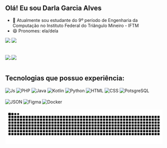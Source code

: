 ## Olá! Eu sou Darla Garcia Alves

- 🔭 Atualmente sou estudante do 9º período de Engenharia da Computação no Instituto Federal do Triângulo Mineiro - IFTM
- 😄 Pronomes: ela/dela 

<div > 
  <a href = "mailto:darlagalves@gmail.com"><img src="https://img.shields.io/badge/-Gmail-%23333?style=for-the-badge&logo=gmail&logoColor=white" target="_blank"></a>
  <a href="https://www.linkedin.com/in/darla-garcia-alves-4a944821a" target="_blank"><img src="https://img.shields.io/badge/-LinkedIn-%230077B5?style=for-the-badge&logo=linkedin&logoColor=white" target="_blank"></a> 
</div><br><br>


<a href="https://github.com/anuraghazra/github-readme-stats">
  <img height=200 align="center" src="https://github-readme-stats.vercel.app/api?username=darlagalves&rank_icon=github&include_all_commits=true&bg_color=ad5389,3c1053,6A82FB&title_color=fff&text_color=fff" />
</a>
<a href="https://github.com/anuraghazra/convoychat">
  <img height=200 align="center" src="https://github-readme-stats.vercel.app/api/top-langs?username=darlagalves&layout=compact&langs_count=8&card_width=320&bg_color=ad5389,3c1053,6A82FB&title_color=fff&text_color=fff" />
</a><br>

<div style="display: inline_block"><br>
  <h2>Tecnologias que possuo experiência:</h2>
  <img align="center" alt="Js"  src="https://img.shields.io/badge/JavaScript-323330?style=for-the-badge&logo=javascript&logoColor=F7DF1E">
  <img align="center" alt="PHP"  src="https://img.shields.io/badge/PHP-777BB4?style=for-the-badge&logo=php&logoColor=white">
  <img align="center" alt="Java"  src="https://img.shields.io/badge/java-%23ED8B00.svg?style=for-the-badge&logo=openjdk&logoColor=white">
  <img align="center" alt="Kotlin"  src="https://img.shields.io/badge/kotlin-%237F52FF.svg?style=for-the-badge&logo=kotlin&logoColor=white">
  <img align="center" alt="Python"  src="https://img.shields.io/badge/Python-FFD43B?style=for-the-badge&logo=python&logoColor=blue">
  <img align="center" alt="HTML"  src="https://img.shields.io/badge/HTML5-E34F26?style=for-the-badge&logo=html5&logoColor=white">
  <img align="center" alt="CSS"  src="https://img.shields.io/badge/CSS3-1572B6?style=for-the-badge&logo=css3&logoColor=white">
  <img align="center" alt="PotsgreSQL"  src="https://img.shields.io/badge/postgres-%23316192.svg?style=for-the-badge&logo=postgresql&logoColor=white">
</div>

<div style="display: inline_block"><br>
  <img align="center" alt="JSON"  src="https://img.shields.io/badge/json-5E5C5C?style=for-the-badge&logo=json&logoColor=white">
  <img align="center" alt="Figma"  src="https://img.shields.io/badge/Figma-F24E1E?style=for-the-badge&logo=figma&logoColor=white">
  <img align="center" alt="Docker"  src="https://img.shields.io/badge/Docker-2CA5E0?style=for-the-badge&logo=docker&logoColor=white">
</div><br>


<picture>
  <source media="(prefers-color-scheme: dark)" srcset="https://raw.githubusercontent.com/darlagalves/darlagalves/output/github-contribution-grid-snake-dark.svg">
  <source media="(prefers-color-scheme: light)" srcset="https://raw.githubusercontent.com/darlagalves/darlagalves/output/github-contribution-grid-snake.svg">
  <img alt="github contribution grid snake animation" src="https://raw.githubusercontent.com/darlagalves/darlagalves/output/github-contribution-grid-snake.svg">
</picture>

